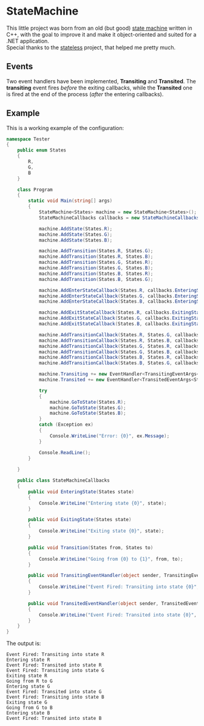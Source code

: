 # StateMachine
This little project was born from an old (but good) <a href="https://en.wikipedia.org/wiki/Finite-state_machine">state machine</a> written in C++, with the goal to improve it and make it object-oriented and suited for a .NET application.<br />
Special thanks to the [stateless](https://github.com/nblumhardt/stateless) project, that helped me pretty much.

## Events
Two event handlers have been implemented, **Transiting** and **Transited**. The **transiting** event fires *before* the exiting callbacks, while the **Transited** one is fired at the end of the process (*after* the entering callbacks).  

## Example
This is a working example of the configuration:
```C#
namespace Tester
{
    public enum States
    {
        R,
        G,
        B
    }

    class Program
    {
        static void Main(string[] args)
        {
            StateMachine<States> machine = new StateMachine<States>();
            StateMachineCallbacks callbacks = new StateMachineCallbacks();

            machine.AddState(States.R);
            machine.AddState(States.G);
            machine.AddState(States.B);

            machine.AddTransition(States.R, States.G);
            machine.AddTransition(States.R, States.B);
            machine.AddTransition(States.G, States.R);
            machine.AddTransition(States.G, States.B);
            machine.AddTransition(States.B, States.R);
            machine.AddTransition(States.B, States.G);

            machine.AddEnterStateCallback(States.R, callbacks.EnteringState);
            machine.AddEnterStateCallback(States.G, callbacks.EnteringState);
            machine.AddEnterStateCallback(States.B, callbacks.EnteringState);

            machine.AddExitStateCallback(States.R, callbacks.ExitingState);
            machine.AddExitStateCallback(States.G, callbacks.ExitingState);
            machine.AddExitStateCallback(States.B, callbacks.ExitingState);

            machine.AddTransitionCallback(States.R, States.G, callbacks.Transition);
            machine.AddTransitionCallback(States.R, States.B, callbacks.Transition);
            machine.AddTransitionCallback(States.G, States.R, callbacks.Transition);
            machine.AddTransitionCallback(States.G, States.B, callbacks.Transition);
            machine.AddTransitionCallback(States.B, States.R, callbacks.Transition);
            machine.AddTransitionCallback(States.B, States.G, callbacks.Transition);

            machine.Transiting += new EventHandler<TransitingEventArgs<States>>(callbacks.TransitingEventHandler);
            machine.Transited += new EventHandler<TransitedEventArgs<States>>(callbacks.TransitedEventHandler);

            try
            {
                machine.GoToState(States.R);
                machine.GoToState(States.G);
                machine.GoToState(States.B);
            }
            catch (Exception ex)
            {
                Console.WriteLine("Error: {0}", ex.Message);
            }

            Console.ReadLine();
        }
        
    }

    public class StateMachineCallbacks
    {
        public void EnteringState(States state)
        {
            Console.WriteLine("Entering state {0}", state);
        }

        public void ExitingState(States state)
        {
            Console.WriteLine("Exiting state {0}", state);
        }

        public void Transition(States from, States to)
        {
            Console.WriteLine("Going from {0} to {1}", from, to);
        }

        public void TransitingEventHandler(object sender, TransitingEventArgs<States> e)
        {
            Console.WriteLine("Event Fired: Transiting into state {0}", e.State);
        }

        public void TransitedEventHandler(object sender, TransitedEventArgs<States> e)
        {
            Console.WriteLine("Event Fired: Transited into state {0}", e.State);
        }
    }
}
```

The output is:
```
Event Fired: Transiting into state R
Entering state R
Event Fired: Transited into state R
Event Fired: Transiting into state G
Exiting state R
Going from R to G
Entering state G
Event Fired: Transited into state G
Event Fired: Transiting into state B
Exiting state G
Going from G to B
Entering state B
Event Fired: Transited into state B
```
